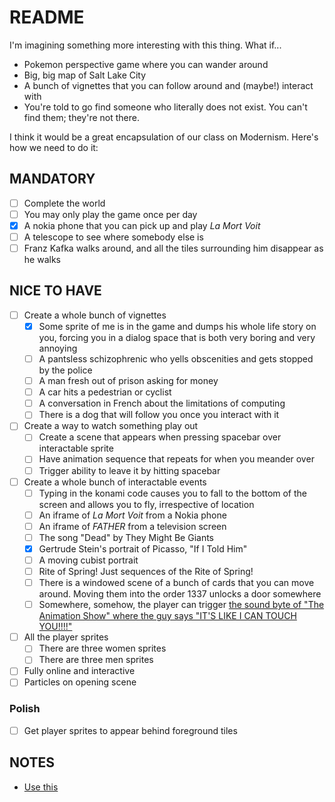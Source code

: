 # README

I'm imagining something more interesting with this thing. What if...

* Pokemon perspective game where you can wander around
* Big, big map of Salt Lake City
* A bunch of vignettes that you can follow around and (maybe!) interact with
* You're told to go find someone who literally does not exist. You can't find them; they're not there.

I think it would be a great encapsulation of our class on Modernism. Here's how we need to do it:

## MANDATORY

- [ ] Complete the world
- [ ] You may only play the game once per day
- [x] A nokia phone that you can pick up and play _La Mort Voit_
- [ ] A telescope to see where somebody else is
- [ ] Franz Kafka walks around, and all the tiles surrounding him disappear as he walks

## NICE TO HAVE

- [ ] Create a whole bunch of vignettes
	- [x] Some sprite of me is in the game and dumps his whole life story on you, forcing you in a dialog space that is both very boring and very annoying
	- [ ] A pantsless schizophrenic who yells obscenities and gets stopped by the police
	- [ ] A man fresh out of prison asking for money
	- [ ] A car hits a pedestrian or cyclist
	- [ ] A conversation in French about the limitations of computing
	- [ ] There is a dog that will follow you once you interact with it
- [ ] Create a way to watch something play out
	- [ ] Create a scene that appears when pressing spacebar over interactable sprite
	- [ ] Have animation sequence that repeats for when you meander over
	- [ ] Trigger ability to leave it by hitting spacebar
- [ ] Create a whole bunch of interactable events
	- [ ] Typing in the konami code causes you to fall to the bottom of the screen and allows you to fly, irrespective of location
	- [ ] An iframe of _La Mort Voit_ from a Nokia phone
	- [ ] An iframe of _FATHER_ from a television screen
	- [ ] The song "Dead" by They Might Be Giants
	- [x] Gertrude Stein's portrait of Picasso, "If I Told Him"
	- [ ] A moving cubist portrait
	- [ ] Rite of Spring! Just sequences of the Rite of Spring!
	- [ ] There is a windowed scene of a bunch of cards that you can move around. Moving them into the order 1337 unlocks a door somewhere
	- [ ] Somewhere, somehow, the player can trigger [the sound byte of "The Animation Show" where the guy says "IT'S LIKE I CAN TOUCH YOU!!!!"](https://youtu.be/pMQ-t3nGzrI?t=317)
- [ ] All the player sprites
	- [ ] There are three women sprites
	- [ ] There are three men sprites
- [ ] Fully online and interactive
- [ ] Particles on opening scene

### Polish

- [ ] Get player sprites to appear behind foreground tiles

## NOTES

* [Use this](https://rexrainbow.github.io/phaser3-rex-notes/docs/site/tools/#aseprite)